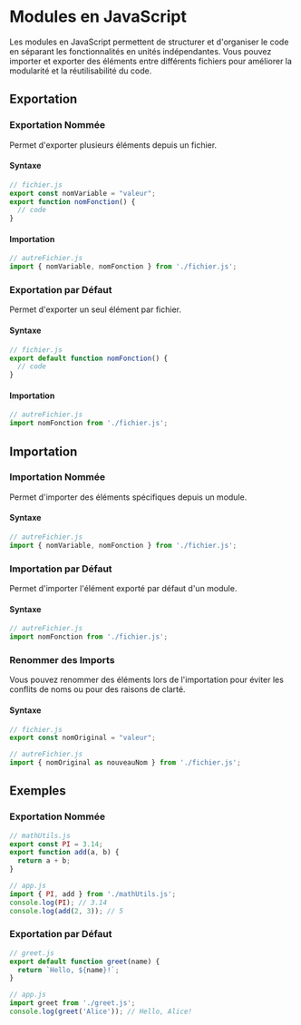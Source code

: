 # Modules en JavaScript

Les modules en JavaScript permettent de structurer et d'organiser le code en séparant les fonctionnalités en unités indépendantes. Vous pouvez importer et exporter des éléments entre différents fichiers pour améliorer la modularité et la réutilisabilité du code.

## Exportation

### Exportation Nommée

Permet d'exporter plusieurs éléments depuis un fichier.

#### Syntaxe

```javascript
// fichier.js
export const nomVariable = "valeur";
export function nomFonction() {
  // code
}
```

#### Importation

```javascript
// autreFichier.js
import { nomVariable, nomFonction } from './fichier.js';
```

### Exportation par Défaut

Permet d'exporter un seul élément par fichier.

#### Syntaxe

```javascript
// fichier.js
export default function nomFonction() {
  // code
}
```

#### Importation

```javascript
// autreFichier.js
import nomFonction from './fichier.js';
```

## Importation

### Importation Nommée

Permet d'importer des éléments spécifiques depuis un module.

#### Syntaxe

```javascript
// autreFichier.js
import { nomVariable, nomFonction } from './fichier.js';
```

### Importation par Défaut

Permet d'importer l'élément exporté par défaut d'un module.

#### Syntaxe

```javascript
// autreFichier.js
import nomFonction from './fichier.js';
```

### Renommer des Imports

Vous pouvez renommer des éléments lors de l'importation pour éviter les conflits de noms ou pour des raisons de clarté.

#### Syntaxe

```javascript
// fichier.js
export const nomOriginal = "valeur";

// autreFichier.js
import { nomOriginal as nouveauNom } from './fichier.js';
```

## Exemples

### Exportation Nommée

```javascript
// mathUtils.js
export const PI = 3.14;
export function add(a, b) {
  return a + b;
}
```

```javascript
// app.js
import { PI, add } from './mathUtils.js';
console.log(PI); // 3.14
console.log(add(2, 3)); // 5
```

### Exportation par Défaut

```javascript
// greet.js
export default function greet(name) {
  return `Hello, ${name}!`;
}
```

```javascript
// app.js
import greet from './greet.js';
console.log(greet('Alice')); // Hello, Alice!
```